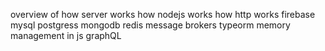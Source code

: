 overview of how server works
how nodejs works
how http works
firebase
mysql
postgress
mongodb
redis
message brokers
typeorm
memory management in js
graphQL